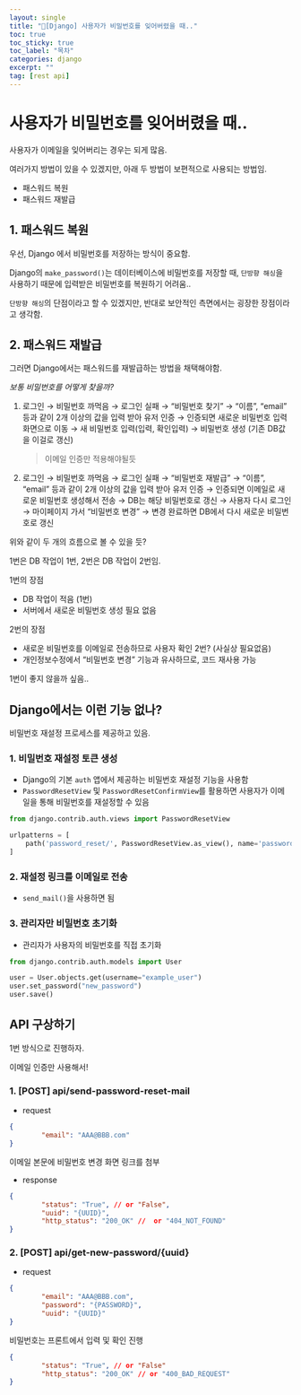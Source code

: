 ```yaml
---
layout: single
title: "📘[Django] 사용자가 비밀번호를 잊어버렸을 때.."
toc: true
toc_sticky: true
toc_label: "목차"
categories: django
excerpt: ""
tag: [rest api]
---
```



# 사용자가 비밀번호를 잊어버렸을 때..

사용자가 이메일을 잊어버리는 경우는 되게 많음.

여러가지 방법이 있을 수 있겠지만, 아래 두 방법이 보편적으로 사용되는 방법임.

- 패스워드 복원
- 패스워드 재발급

## 1. 패스워드 복원

우선, Django 에서 비밀번호를 저장하는 방식이 중요함.

Django의 `make_password()`는 데이터베이스에 비밀번호를 저장할 때, `단방향 해싱`을 사용하기 때문에 입력받은 비밀번호를 복원하기 어려움..

`단방향 해싱`의 단점이라고 할 수 있겠지만, 반대로 보안적인 측면에서는 굉장한 장점이라고 생각함.

## 2. 패스워드 재발급

그러면 Django에서는 패스워드를 재발급하는 방법을 채택해야함.

*보통 비밀번호를 어떻게 찾을까?*

1. 로그인 → 비밀번호 까먹음 → 로그인 실패 → “비밀번호 찾기” → “이름”, “email” 등과 같이 2개 이상의 값을 입력 받아 유저 인증 → 인증되면 새로운 비밀번호 입력 화면으로 이동 → 새 비밀번호 입력(입력, 확인입력) → 비밀번호 생성 (기존 DB값을 이걸로 갱신)
    
    > 이메일 인증만 적용해야될듯
    > 
2. 로그인 → 비밀번호 까먹음 → 로그인 실패 → “비밀번호 재발급” → “이름”, “email” 등과 같이 2개 이상의 값을 입력 받아 유저 인증 → 인증되면 이메일로 새로운 비밀번호 생성해서 전송 → DB는 해당 비밀번호로 갱신 → 사용자 다시 로그인 → 마이페이지 가서 “비밀번호 변경” → 변경 완료하면 DB에서 다시 새로운 비밀번호로 갱신

위와 같이 두 개의 흐름으로 볼 수 있을 듯?

1번은 DB 작업이 1번, 2번은 DB 작업이 2번임.

1번의 장점

- DB 작업이 적음 (1번)
- 서버에서 새로운 비밀번호 생성 필요 없음

2번의 장점

- 새로운 비밀번호를 이메일로 전송하므로 사용자 확인 2번? (사실상 필요없음)
- 개인정보수정에서 “비밀번호 변경” 기능과 유사하므로, 코드 재사용 가능

1번이 좋지 않을까 싶음..

## Django에서는 이런 기능 없나?

비밀번호 재설정 프로세스를 제공하고 있음.

### 1. 비밀번호 재설정 토큰 생성

- Django의 기본 `auth` 앱에서 제공하는 비밀번호 재설정 기능을 사용함
- `PasswordResetView` 및 `PasswordResetConfirmView`를 활용하면 사용자가 이메일을 통해 비밀번호를 재설정할 수 있음

```python
from django.contrib.auth.views import PasswordResetView

urlpatterns = [
    path('password_reset/', PasswordResetView.as_view(), name='password_reset'),
]

```

### 2. 재설정 링크를 이메일로 전송

- `send_mail()`을 사용하면 됨

### 3. 관리자만 비밀번호 초기화

- 관리자가 사용자의 비밀번호를 직접 초기화

```python
from django.contrib.auth.models import User

user = User.objects.get(username="example_user")
user.set_password("new_password")
user.save()
```

## API 구상하기

1번 방식으로 진행하자.

이메일 인증만 사용해서!

### 1. [POST] api/send-password-reset-mail

- request

```json
{
		"email": "AAA@BBB.com"
}
```

이메일 본문에 비밀번호 변경 화면 링크를 첨부

- response

```json
{
		"status": "True", // or "False",
		"uuid": "{UUID}",
		"http_status": "200_OK" //  or "404_NOT_FOUND"
}
```

### 2. [POST] api/get-new-password/{uuid}

- request

```json
{
		"email": "AAA@BBB.com",
		"password": "{PASSWORD}",
		"uuid": "{UUID}"
}
```

비밀번호는 프론트에서 입력 및 확인 진행
```json
{
		"status": "True", // or "False"
		"http_status": "200_OK" // or "400_BAD_REQUEST"
}
```
